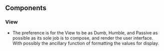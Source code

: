 ##  Components

### View
* The preference is for the View to be as Dumb, Humble, and Passive as possible as its sole job is to compose, and render the user interface. With possibly the ancillary function of formatting the values for display.

